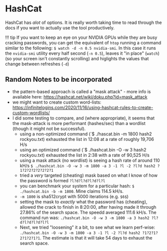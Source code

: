 # HashCat

HashCat has *alot* of options. It is really worth taking time to read through the docs if you want to actually use the tool productively. 


!!! tip
    If you want to keep an eye on your NVIDIA GPUs while they are busy cracking passwords, you can get the equivalent of `htop` running a command similar to the following: `$ watch -d -n 0.5 nvidia-smi`. In this case it runs the `nvidia-smi` utility every half second (`-n 0.5`), leaves it "in place" (`watch`) (so your screen isn't constantly scrolling) and higlights the values that change between refreshes (`-d`)


## Random Notes to be incorporated

* the pattern-based approach is called a "mask attack" - more info is available here: https://hashcat.net/wiki/doku.php?id=mask_attack
* we might want to create custom word-lists: https://infinitelogins.com/2020/11/16/using-hashcat-rules-to-create-custom-wordlists/
* I did some testing to compare, and (where appropriate), it seems that the mask-attack is more performant (hashes/sec) than a wordlist (though it might not be successful).
   * using a non-optimized command (`$ ./hascat.bin -m 1800 hash2 rockyou.txt) exhausted the list in 12:08 at a rate of roughly 19,706 H/s
   * using an optimized command (`$ ./hashcat.bin -O -w 3 hash2 rockyou.txt) exhausted the list in 2:38 with a rate of 90,525 H/s
   * using a mask attack (no wordlist) is seeing a hash rate of around 110 kH/s `$ ./hashcat.bin -O -w 3 -m 1800 -a 3 -1 ?l -2 ?l?d hash2 ?1?2?2?2?2?2?2?1`
   * tried a *very* targeted (cheating) mask based on what I know of how the password is formed `?l?d?l?d?l?d?l?l`
   * you can benchmark your system for a particular hash: `$ ./hashcat.bin -b -m 1800`. Mine claims 114.5 kH/s.
   * `-m 1800` is sha512crypt with 5000 iterations (e.g. `$6$`)
   * setting the mask to *exactly* what the password has (cheating), allowed the crack to finish in 8:20:00, after having made it through 27.86% of the search space. The speedd averaged 111.6 kH/s. The command run was: `./hashcat.bin -O -w 3 -m 1800 -a 3 hash2 ?l?d?l?d?l?d?l?l`
   * Next, we tried "loosening" it a bit, to see what we learn perf-wise: `./hashcat.bin -O -w 3 -m 1800 -a 3 -1 ?l -2 ?l?d hash2 ?1?2?1?2?1?2?1?1`. The estimate is that it will take 54 days to exhaust the search space.
   

